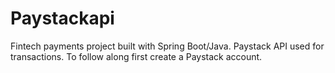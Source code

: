 # Paystackapi
Fintech payments project built with Spring Boot/Java.
Paystack API used for transactions. To follow along first create a Paystack account.
